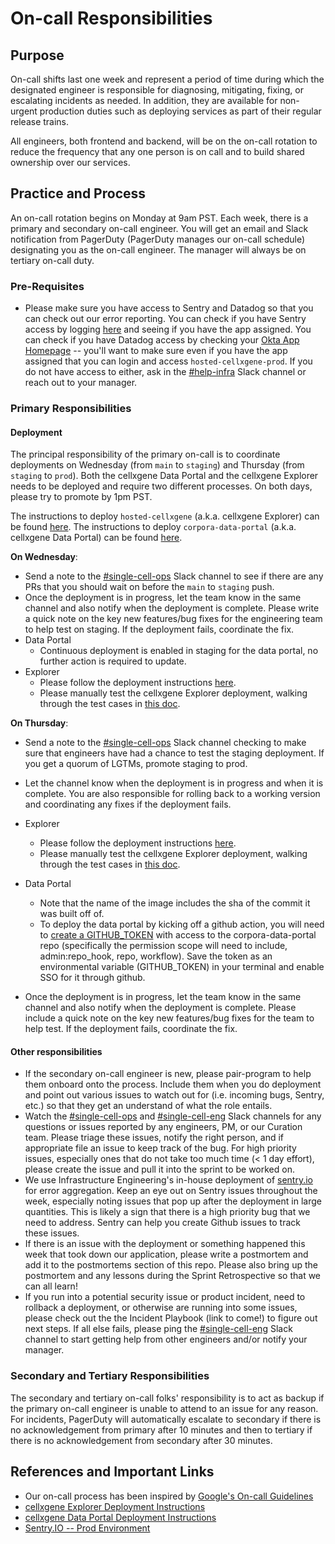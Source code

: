 # On-call Responsibilities

## Purpose

On-call shifts last one week and represent a period of time during which the designated engineer is responsible for diagnosing, mitigating, fixing, or escalating incidents as needed. In addition, they are available for non-urgent production duties such as deploying services as part of their regular release trains.

All engineers, both frontend and backend, will be on the on-call rotation to reduce the frequency that any one person is on call and to build shared ownership over our services.

## Practice and Process

An on-call rotation begins on Monday at 9am PST. Each week, there is a primary and secondary on-call engineer. You will get an email and Slack notification from PagerDuty (PagerDuty manages our on-call schedule) designating you as the on-call engineer. The manager will always be on tertiary on-call duty.

### Pre-Requisites

- Please make sure you have access to Sentry and Datadog so that you can check out our error reporting. You can check if you have Sentry access by logging [here](https://czi-duo.okta.com/) and seeing if you have the app assigned. You can check if you have Datadog access by checking your [Okta App Homepage](https://czi.okta.com/app/UserHome) -- you'll want to make sure even if you have the app assigned that you can login and access `hosted-cellxgene-prod`. If you do not have access to either, ask in the [#help-infra](https://chanzuckerbergteam.slack.com/archives/C94RQ5SBV) Slack channel or reach out to your manager.

### Primary Responsibilities

#### Deployment

The principal responsibility of the primary on-call is to coordinate deployments on Wednesday (from `main` to `staging`) and Thursday (from `staging` to `prod`). Both the cellxgene Data Portal and the cellxgene Explorer needs to be deployed and require two different processes. On both days, please try to promote by 1pm PST.

The instructions to deploy `hosted-cellxgene` (a.k.a. cellxgene Explorer) can be found [here](https://github.com/chanzuckerberg/single-cell-infra/tree/main/terraform/modules/hosted-cellxgene#redeploying-the-application). The instructions to deploy `corpora-data-portal` (a.k.a. cellxgene Data Portal) can be found [here](https://github.com/chanzuckerberg/single-cell-infra/tree/main/terraform/modules/corpora#redeploying-the-application).

**On Wednesday**:

- Send a note to the [#single-cell-ops](https://chanzuckerbergteam.slack.com/archives/CV7PFVABC) Slack channel to see if there are any PRs that you should wait on before the `main` to `staging` push.
- Once the deployment is in progress, let the team know in the same channel and also notify when the deployment is complete. Please write a quick note on the key new features/bug fixes for the engineering team to help test on staging. If the deployment fails, coordinate the fix.
- Data Portal
  - Continuous deployment is enabled in staging for the data portal, no further action is required to update.
- Explorer
  - Please follow the deployment instructions [here](https://github.com/chanzuckerberg/single-cell-infra/tree/main/terraform/modules/hosted-cellxgene#redeploying-the-application).
  - Please manually test the cellxgene Explorer deployment, walking through the test cases in [this doc](https://docs.google.com/document/d/1nHdd8cDlmauv27oEemlMy_mEa0Dw7UMCp-w50IhNuK0/edit).

**On Thursday**:

- Send a note to the [#single-cell-ops](https://chanzuckerbergteam.slack.com/archives/CV7PFVABC) Slack channel checking to make sure that engineers have had a chance to test the staging deployment. If you get a quorum of LGTMs, promote staging to prod.
- Let the channel know when the deployment is in progress and when it is complete. You are also responsible for rolling back to a working version and coordinating any fixes if the deployment fails.
- Explorer

  - Please follow the deployment instructions [here](https://github.com/chanzuckerberg/single-cell-infra/tree/main/terraform/modules/hosted-cellxgene#redeploying-the-application).
  - Please manually test the cellxgene Explorer deployment, walking through the test cases in [this doc](https://docs.google.com/document/d/1nHdd8cDlmauv27oEemlMy_mEa0Dw7UMCp-w50IhNuK0/edit).

- Data Portal

  - Note that the name of the image includes the sha of the commit it was built off of.
  - To deploy the data portal by kicking off a github action, you will need to [create a GITHUB_TOKEN](https://docs.github.com/en/github/authenticating-to-github/creating-a-personal-access-token) with access to the corpora-data-portal repo (specifically the permission scope will need to include, admin:repo_hook, repo, workflow). Save the token as an environmental variable (GITHUB_TOKEN) in your terminal and enable SSO for it through github.

- Once the deployment is in progress, let the team know in the same channel and also notify when the deployment is complete. Please include a quick note on the key new features/bug fixes for the team to help test. If the deployment fails, coordinate the fix.

#### Other responsibilities

- If the secondary on-call engineer is new, please pair-program to help them onboard onto the process. Include them when you do deployment and point out various issues to watch out for (i.e. incoming bugs, Sentry, etc.) so that they get an understand of what the role entails.
- Watch the [#single-cell-ops](https://chanzuckerbergteam.slack.com/archives/CV7PFVABC) and [#single-cell-eng](https://chanzuckerbergteam.slack.com/archives/C01CPJURT0S) Slack channels for any questions or issues reported by any engineers, PM, or our Curation team. Please triage these issues, notify the right person, and if appropriate file an issue to keep track of the bug. For high priority issues, especially ones that do not take too much time (< 1 day effort), please create the issue and pull it into the sprint to be worked on.
- We use Infrastructure Engineering's in-house deployment of [sentry.io](https://sentry.prod.si.czi.technology/sci-sc/) for error aggregation. Keep an eye out on Sentry issues throughout the week, especially noting issues that pop up after the deployment in large quantities. This is likely a sign that there is a high priority bug that we need to address. Sentry can help you create Github issues to track these issues.
- If there is an issue with the deployment or something happened this week that took down our application, please write a postmortem and add it to the postmortems section of this repo. Please also bring up the postmortem and any lessons during the Sprint Retrospective so that we can all learn!
- If you run into a potential security issue or product incident, need to rollback a deployment, or otherwise are running into some issues, please check out the the Incident Playbook (link to come!) to figure out next steps. If all else fails, please ping the [#single-cell-eng](https://chanzuckerbergteam.slack.com/archives/C01CPJURT0S) Slack channel to start getting help from other engineers and/or notify your manager.

### Secondary and Tertiary Responsibilities

The secondary and tertiary on-call folks' responsibility is to act as backup if the primary on-call engineer is unable to attend to an issue for any reason. For incidents, PagerDuty will automatically escalate to secondary if there is no acknowledgement from primary after 10 minutes and then to tertiary if there is no acknowledgement from secondary after 30 minutes.

## References and Important Links

- Our on-call process has been inspired by [Google's On-call Guidelines](https://landing.google.com/sre/workbook/chapters/on-call/)
- [cellxgene Explorer Deployment Instructions](https://github.com/chanzuckerberg/single-cell-infra/tree/main/terraform/modules/hosted-cellxgene#redeploying-the-application)
- [cellxgene Data Portal Deployment Instructions](https://github.com/chanzuckerberg/single-cell-infra/tree/main/terraform/modules/corpora#redeploying-the-application)
- [Sentry.IO -- Prod Environment](https://sentry.prod.si.czi.technology/sci-sc/)
